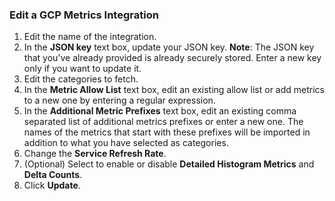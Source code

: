 ### Edit a GCP Metrics Integration

1. Edit the name of the integration.
2. In the **JSON key** text box, update your JSON key.
   **Note**: The JSON key that you've already provided is already securely stored. Enter a new key only if you want to update it.
3. Edit the categories to fetch.
4. In the **Metric Allow List** text box, edit an existing allow list or add metrics to a new one by entering a regular expression. 
5. In the **Additional Metric Prefixes** text box, edit an existing comma separated list of additional metrics prefixes or enter a new one. 
   The names of the metrics that start with these prefixes will be imported in addition to what you have selected as categories.
6. Change the **Service Refresh Rate**.
7. (Optional) Select to enable or disable **Detailed Histogram Metrics** and **Delta Counts**.
8. Click **Update**.
